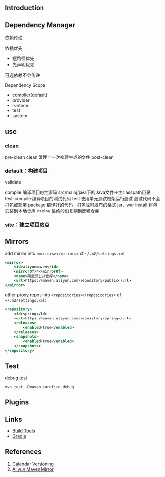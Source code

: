 ## Introduction

## Dependency Manager

依赖传递

依赖优先

- 短路径优先
- 先声明优先

可选依赖不会传递

Dependency Scope

- compiler(default)
- provider
- runtime
- test
- system

## use

### clean

pre-clean
clean
清理上一次构建生成的文件
post-clean

### default：构建项目

validate

compile
编译项目的主源码
src/mainj/java下的Java文件→主classpath目录
test-compile
编译项目的测试代码
test
使用单元测试框架运行测试
测试代码不会打包或部署
package
编译好的代码，打包成可发布的格式
jar、war
install
将包安装到本地仓库
deploy
最终的包复制到远程仓库

### site：建立项目站点

## Mirrors

add mirror into `<mirrors></mirrors>` of `~/.m2/settings.xml`

```xml
<mirror>
    <id>aliyunmaven</id>
    <mirrorOf>*</mirrorOf>
    <name>阿里云公共仓库</name>
    <url>https://maven.aliyun.com/repository/public</url>
</mirror>
```

other proxy repos into `<repositories></repositories>` of `~/.m2/settings.xml`:

```xml
<repository>
    <id>spring</id>
    <url>https://maven.aliyun.com/repository/spring</url>
    <releases>
        <enabled>true</enabled>
    </releases>
    <snapshots>
        <enabled>true</enabled>
    </snapshots>
</repository>
```


## Test

debug test

```shell
mvn test -Dmaven.surefire.debug
```

## Plugins

## Links

- [Build Tools](/docs/CS/BuildTool/BuildTools.md)
- [Gradle](/docs/CS/BuildTool/Gradle.md)

## References

1. [Calendar Versioning](https://calver.org/)
2. [Aliyun Maven Mirror](https://developer.aliyun.com/mirror/maven)
